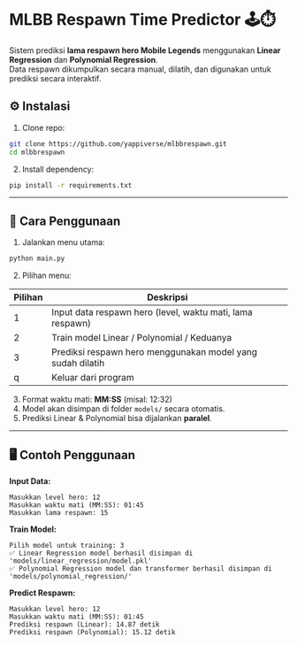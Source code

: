 # MLBB Respawn Time Predictor 🕹️⏱️

Sistem prediksi **lama respawn hero Mobile Legends** menggunakan **Linear Regression** dan **Polynomial Regression**.  
Data respawn dikumpulkan secara manual, dilatih, dan digunakan untuk prediksi secara interaktif.

## ⚙️ Instalasi

1. Clone repo:

```bash
git clone https://github.com/yappiverse/mlbbrespawn.git
cd mlbbrespawn
```

2. Install dependency:

```bash
pip install -r requirements.txt
```

---

## 📝 Cara Penggunaan

1. Jalankan menu utama:

```bash
python main.py
```

2. Pilihan menu:

| Pilihan | Deskripsi                                                  |
| ------- | ---------------------------------------------------------- |
| 1       | Input data respawn hero (level, waktu mati, lama respawn)  |
| 2       | Train model Linear / Polynomial / Keduanya                 |
| 3       | Prediksi respawn hero menggunakan model yang sudah dilatih |
| q       | Keluar dari program                                        |

3. Format waktu mati: **MM\:SS** (misal: 12:32)
4. Model akan disimpan di folder `models/` secara otomatis.
5. Prediksi Linear & Polynomial bisa dijalankan **paralel**.

---

## 🖥️ Contoh Penggunaan

**Input Data:**

```
Masukkan level hero: 12
Masukkan waktu mati (MM:SS): 01:45
Masukkan lama respawn: 15
```

**Train Model:**

```
Pilih model untuk training: 3
✅ Linear Regression model berhasil disimpan di 'models/linear_regression/model.pkl'
✅ Polynomial Regression model dan transformer berhasil disimpan di 'models/polynomial_regression/'
```

**Predict Respawn:**

```
Masukkan level hero: 12
Masukkan waktu mati (MM:SS): 01:45
Prediksi respawn (Linear): 14.87 detik
Prediksi respawn (Polynomial): 15.12 detik
```
